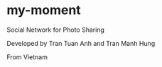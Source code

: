 # my-moment
Social Network for Photo Sharing

Developed by Tran Tuan Anh and Tran Manh Hung

From Vietnam
